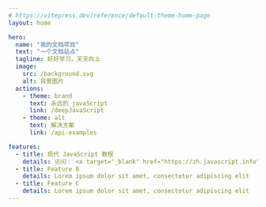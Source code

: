 ```yaml
---
# https://vitepress.dev/reference/default-theme-home-page
layout: home

hero:
  name: "我的文档项目"
  text: "一个文档站点"
  tagline: 好好学习，天天向上
  image:
    src: /background.svg
    alt: 背景图片
  actions:
    - theme: brand
      text: 永远的 javaScript
      link: /deepJavaScript
    - theme: alt
      text: 解决方案
      link: /api-examples

features:
  - title: 现代 JavaScript 教程
    details: 访问： <a target="_blank" href="https://zh.javascript.info">https://zh.javascript.info/</a>
  - title: Feature B
    details: Lorem ipsum dolor sit amet, consectetur adipiscing elit
  - title: Feature C
    details: Lorem ipsum dolor sit amet, consectetur adipiscing elit
---
```


